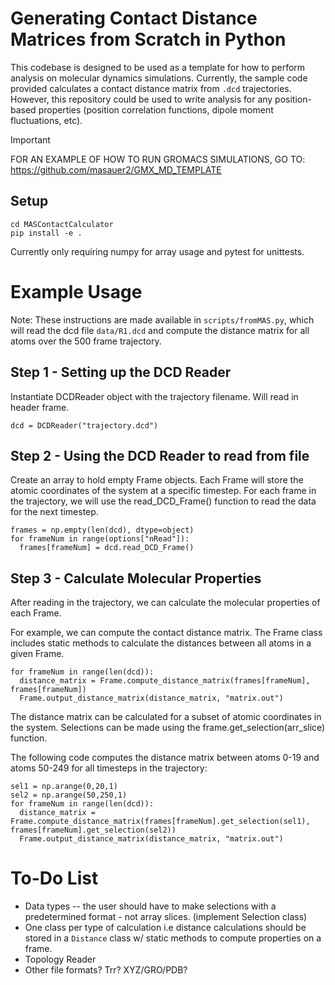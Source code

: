 # Generating Contact Distance Matrices from Scratch in Python
This codebase is designed to be used as a template for how to perform analysis on molecular dynamics simulations. Currently, the sample code provided calculates a contact distance matrix from `.dcd` trajectories. However, this repository could be used to write analysis for any position-based properties (position correlation functions, dipole moment fluctuations, etc).

> [!IMPORTANT]  
> FOR AN EXAMPLE OF HOW TO RUN GROMACS SIMULATIONS, GO TO: https://github.com/masauer2/GMX_MD_TEMPLATE

## Setup

```
cd MASContactCalculator
pip install -e .
```
Currently only requiring numpy for array usage and pytest for unittests.

# Example Usage

Note: These instructions are made available in `scripts/fromMAS.py`, which will read the dcd file `data/R1.dcd` and compute the distance matrix for all atoms over the 500 frame trajectory.

## Step 1 - Setting up the DCD Reader
Instantiate DCDReader object with the trajectory filename. Will read in header frame.<br/> 
```
dcd = DCDReader("trajectory.dcd")
```

## Step 2 - Using the DCD Reader to read from file

Create an array to hold empty Frame objects. Each Frame will store the atomic coordinates of the system at a specific timestep. For each frame in the trajectory, we will use the read_DCD_Frame() function to read the data for the next timestep. <br/>
```
frames = np.empty(len(dcd), dtype=object)
for frameNum in range(options["nRead"]):
  frames[frameNum] = dcd.read_DCD_Frame()
```

## Step 3 - Calculate Molecular Properties

After reading in the trajectory, we can calculate the molecular properties of each Frame. <br/>

For example, we can compute the contact distance matrix. The Frame class includes static methods to calculate the distances between all atoms in a given Frame. <br/>

```
for frameNum in range(len(dcd)):
  distance_matrix = Frame.compute_distance_matrix(frames[frameNum], frames[frameNum])
  Frame.output_distance_matrix(distance_matrix, "matrix.out")
```

The distance matrix can be calculated for a subset of atomic coordinates in the system. Selections can be made using the frame.get_selection(arr_slice) function. <br/>

The following code computes the distance matrix between atoms 0-19 and atoms 50-249 for all timesteps in the trajectory:

```
sel1 = np.arange(0,20,1)
sel2 = np.arange(50,250,1)
for frameNum in range(len(dcd)):
  distance_matrix = Frame.compute_distance_matrix(frames[frameNum].get_selection(sel1), frames[frameNum].get_selection(sel2))
  Frame.output_distance_matrix(distance_matrix, "matrix.out")
```


# To-Do List
- Data types -- the user should have to make selections with a predetermined format - not array slices. (implement Selection class)
- One class per type of calculation i.e distance calculations should be stored in a `Distance` class w/ static methods to compute properties on a frame.
- Topology Reader
- Other file formats? Trr? XYZ/GRO/PDB?
